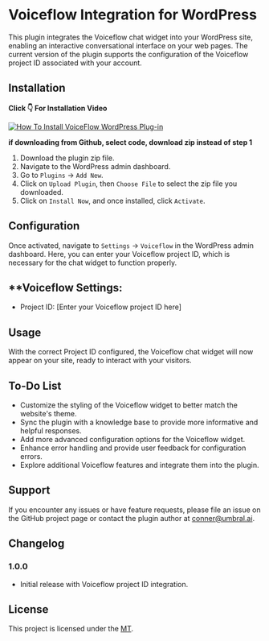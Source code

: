 # **Voiceflow Integration for WordPress**

This plugin integrates the Voiceflow chat widget into your WordPress site, enabling an interactive conversational interface on your web pages. The current version of the plugin supports the configuration of the Voiceflow project ID associated with your account.

## **Installation**

**Click 👇 For Installation Video**

[![How To Install VoiceFlow WordPress Plug-in](https://i9.ytimg.com/vi_webp/jx0Qy4-GsEo/sddefault.webp?v=65452e2e&sqp=CICbpKoG&rs=AOn4CLD6jbdyNf5fm0SzZyXHcrHCyGl4YQ)](https://youtu.be/jx0Qy4-GsEo?si=PXmKai--lUjFVQP7 "How To Install VoiceFlow WordPress Plug-in")

**if downloading from Github, select code, download zip instead of step 1**

1. Download the plugin zip file.
2. Navigate to the WordPress admin dashboard.
3. Go to `Plugins` -> `Add New`.
4. Click on `Upload Plugin`, then `Choose File` to select the zip file you downloaded.
5. Click on `Install Now`, and once installed, click `Activate`.

## **Configuration**

Once activated, navigate to `Settings` -> `Voiceflow` in the WordPress admin dashboard. Here, you can enter your Voiceflow project ID, which is necessary for the chat widget to function properly.

## \*\*Voiceflow Settings:

- Project ID: [Enter your Voiceflow project ID here]

## Usage

With the correct Project ID configured, the Voiceflow chat widget will now appear on your site, ready to interact with your visitors.

## To-Do List

- Customize the styling of the Voiceflow widget to better match the website's theme.
- Sync the plugin with a knowledge base to provide more informative and helpful responses.
- Add more advanced configuration options for the Voiceflow widget.
- Enhance error handling and provide user feedback for configuration errors.
- Explore additional Voiceflow features and integrate them into the plugin.

## Support

If you encounter any issues or have feature requests, please file an issue on the GitHub project page or contact the plugin author at [conner@umbral.ai](mailto:conner@umbral.ai).

## Changelog

### 1.0.0

- Initial release with Voiceflow project ID integration.

## License

This project is licensed under the [MT](/LICENSE).
